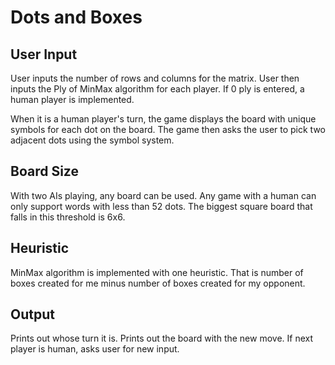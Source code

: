 # Dots and Boxes

## User Input

User inputs the number of rows and columns for the matrix. User then inputs the Ply of MinMax algorithm for each player. If 0 ply is entered, a human player is implemented.

When it is a human player's turn, the game displays the board with unique symbols for each dot on the board. The game then asks the user to pick two adjacent dots using the symbol system.

## Board Size
With two AIs playing, any board can be used.
Any game with a human can only support words with less than 52 dots. The biggest square board that falls in this threshold is 6x6.

## Heuristic
MinMax algorithm is implemented with one heuristic. That is number of boxes created for me minus number of boxes created for my opponent.

## Output
Prints out whose turn it is.
Prints out the board with the new move.
If next player is human, asks user for new input.


